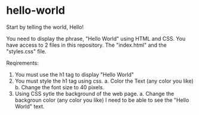 # hello-world
Start by telling the world, Hello!

You need to display the phrase, "Hello World" using HTML and CSS. You have access to
2 files in this repository. The "index.html" and the "styles.css" file. 


Reqirements:
1. You must use the h1 tag to display "Hello World"
2. You must style the h1 tag using css.
      a. Color the Text (any color you like)
      b. Change the font size to 40 pixels.
3. Using CSS sytle the background of the web page.
      a. Change the backgroun color (any color you like) I need to be able to see the "Hello World" text.
      

